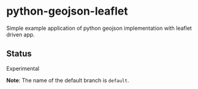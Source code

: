 # python-geojson-leaflet
Simple example application of python geojson implementation with leaflet driven app.

## Status
Experimental

**Note**: The name of the default branch is `default`.
